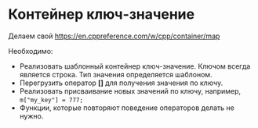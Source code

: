 # Контейнер ключ-значение

Делаем свой <https://en.cppreference.com/w/cpp/container/map>

Необходимо:

- Реализовать шаблонный контейнер ключ-значение. Ключом всегда является строка. Тип значения определяется шаблоном.
- Перегрузить оператор **[]** для получения значения по ключу.
- Реализовать присваивание новых значений по ключу, например, `m["my_key"] = 777;`
- Функции, которые повторяют поведение операторов делать не нужно.

